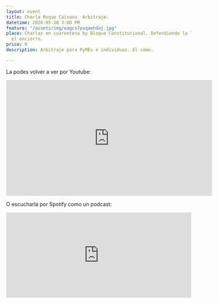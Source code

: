 ```yaml
---
layout: event
title: Charla Roque Caivano. Arbitraje.
datetime: 2020-05-28 3:00 PM
feature: "/assets/img/eagcs7pxqaehdaj.jpg"
place: Charlas en cuarentena by Bloque Constitucional. Defendiendo la libertad desde
  el encierro.
price: 0
description: Arbitraje para PyMEs e individuos. El cómo.

---
```

La podes volver a ver por Youtube:

<iframe width="560" height="315" src="https://www.youtube.com/embed/_QN8KsiLXco" frameborder="0" allow="accelerometer; autoplay; encrypted-media; gyroscope; picture-in-picture" allowfullscreen></iframe>

O escucharla por Spotify como un podcast:

<iframe src="https://open.spotify.com/embed-podcast/episode/0QfsUmQeSBB9FYUQC0NwVk" width="100%" height="232" frameborder="0" allowtransparency="true" allow="encrypted-media"></iframe>